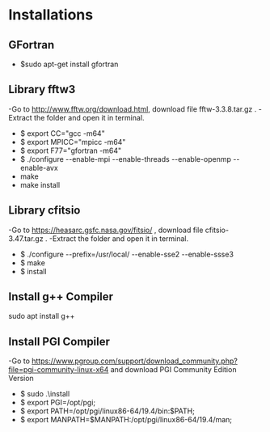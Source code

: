 # Installations 

## GFortran

- $sudo apt-get install gfortran

## Library fftw3
-Go to http://www.fftw.org/download.html, download file fftw-3.3.8.tar.gz .
-Extract the folder and open it in terminal.
- $ export CC="gcc -m64" 
- $ export MPICC="mpicc -m64"
- $ export F77="gfortran -m64"
- $ ./configure --enable-mpi --enable-threads --enable-openmp --enable-avx 
- make 
- make install

## Library cfitsio

-Go to https://heasarc.gsfc.nasa.gov/fitsio/ , download file cfitsio-3.47.tar.gz .
-Extract the folder and open it in terminal.
- $ ./configure --prefix=/usr/local/ --enable-sse2 --enable-ssse3 
- $ make 
- $ install

## Install g++ Compiler

sudo apt install g++

## Install PGI Compiler

-Go to https://www.pgroup.com/support/download_community.php?file=pgi-community-linux-x64 and download PGI Community Edition Version 

- $ sudo .\install 
- $ export PGI=/opt/pgi;
- $ export PATH=/opt/pgi/linux86-64/19.4/bin:$PATH;
- $ export MANPATH=$MANPATH:/opt/pgi/linux86-64/19.4/man;


